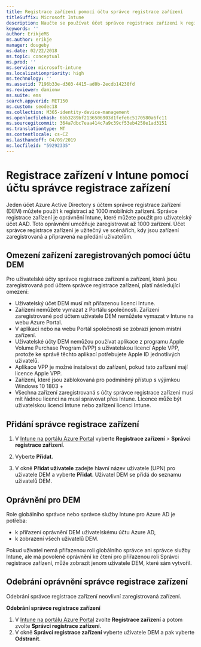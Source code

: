 ```yaml
---
title: Registrace zařízení pomocí účtu správce registrace zařízení
titleSuffix: Microsoft Intune
description: Naučte se používat účet správce registrace zařízení k registraci zařízení v Intune.
keywords: ''
author: ErikjeMS
ms.author: erikje
manager: dougeby
ms.date: 02/22/2018
ms.topic: conceptual
ms.prod: ''
ms.service: microsoft-intune
ms.localizationpriority: high
ms.technology: ''
ms.assetid: 7196b33e-d303-4415-ad0b-2ecdb14230fd
ms.reviewer: damionw
ms.suite: ems
search.appverid: MET150
ms.custom: seodec18
ms.collection: M365-identity-device-management
ms.openlocfilehash: 6bb3289bf2136506903d1fefe6c5170580a6fc11
ms.sourcegitcommit: 364a7dbc7eaa414c7a9c39cf53eb4250e1ad3151
ms.translationtype: MT
ms.contentlocale: cs-CZ
ms.lasthandoff: 04/09/2019
ms.locfileid: "59292335"
---
```

# <a name="enroll-devices-in-intune-by-using-a-device-enrollment-manager-account"></a>Registrace zařízení v Intune pomocí účtu správce registrace zařízení

Jeden účet Azure Active Directory s účtem správce registrace zařízení (DEM) můžete použít k registraci až 1000 mobilních zařízení. Správce registrace zařízení je oprávnění Intune, které můžete použít pro uživatelský účet AAD. Toto oprávnění umožňuje zaregistrovat až 1000 zařízení. Účet správce registrace zařízení je užitečný ve scénářích, kdy jsou zařízení zaregistrovaná a připravená na předání uživatelům.

## <a name="limitations-of-devices-that-are-enrolled-with-a-dem-account"></a>Omezení zařízení zaregistrovaných pomocí účtu DEM

Pro uživatelské účty správce registrace zařízení a zařízení, která jsou zaregistrovaná pod účtem správce registrace zařízení, platí následující omezení:

  - Uživatelský účet DEM musí mít přiřazenou licenci Intune.
  - Zařízení nemůžete vymazat z Portálu společnosti. Zařízení zaregistrované pod účtem uživatele DEM nemůžete vymazat v Intune na webu Azure Portal.
  - V aplikaci nebo na webu Portál společnosti se zobrazí jenom místní zařízení.
  - Uživatelské účty DEM nemůžou používat aplikace z programu Apple Volume Purchase Program (VPP) s uživatelskou licencí Apple VPP, protože ke správě těchto aplikací potřebujete Apple ID jednotlivých uživatelů.
  - Aplikace VPP je možné instalovat do zařízení, pokud tato zařízení mají licence Apple VPP.
  - Zařízení, které jsou zablokovaná pro podmíněný přístup s výjimkou Windows 10 1803 +
  - Všechna zařízení zaregistrovaná s účty správce registrace zařízení musí mít řádnou licenci na musí spravovat přes Intune. Licence může být uživatelskou licenci Intune nebo zařízení licenci Intune.



## <a name="add-a-device-enrollment-manager"></a>Přidání správce registrace zařízení

1.  V [Intune na portálu Azure Portal](https://aka.ms/intuneportal) vyberte **Registrace zařízení** > **Správci registrace zařízení**.

2.  Vyberte **Přidat**.

3.  V okně **Přidat uživatele** zadejte hlavní název uživatele (UPN) pro uživatele DEM a vyberte **Přidat**. Uživatel DEM se přidá do seznamu uživatelů DEM.

## <a name="permissions-for-dem"></a>Oprávnění pro DEM

Role globálního správce nebo správce služby Intune pro Azure AD je potřeba:
- k přiřazení oprávnění DEM uživatelskému účtu Azure AD,
- k zobrazení všech uživatelů DEM.

Pokud uživatel nemá přiřazenou roli globálního správce ani správce služby Intune, ale má povolené oprávnění ke čtení pro přiřazenou roli Správci registrace zařízení, může zobrazit jenom uživatele DEM, které sám vytvořil.


## <a name="remove-device-enrollment-manager-permissions"></a>Odebrání oprávnění správce registrace zařízení

Odebrání správce registrace zařízení neovlivní zaregistrovaná zařízení.

**Odebrání správce registrace zařízení**

1. V [Intune na portálu Azure Portal](https://aka.ms/intuneportal) zvolte **Registrace zařízení** a potom zvolte **Správci registrace zařízení**.
2. V okně **Správci registrace zařízení** vyberte uživatele DEM a pak vyberte **Odstranit**.

